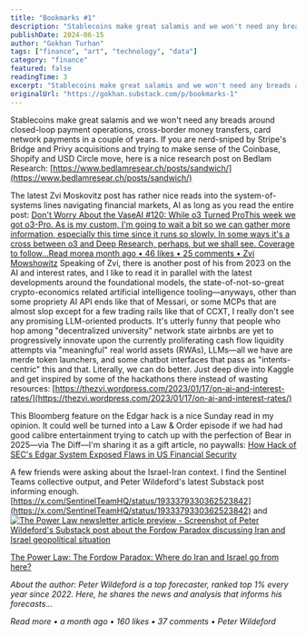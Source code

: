 ```yaml
---
title: "Bookmarks #1"
description: "Stablecoins make great salamis and we won't need any breads around closed-loop payment operations, cross-border money transfers, card network payments in a couple of years."
publishDate: 2024-06-15
author: "Gokhan Turhan"
tags: ["finance", "art", "technology", "data"]
category: "finance"
featured: false
readingTime: 3
excerpt: "Stablecoins make great salamis and we won't need any breads around closed-loop payment operations, cross-border money transfers, card network payments in a couple of years. If you are nerd-sniped by S..."
originalUrl: "https://gokhan.substack.com/p/bookmarks-1"
---
```


Stablecoins make great salamis and we won't need any breads around closed-loop payment operations, cross-border money transfers, card network payments in a couple of years. If you are nerd-sniped by Stripe's Bridge and Privy acquisitions and trying to make sense of the Coinbase, Shopify and USD Circle move, here is a nice research post on Bedlam Research: [https://www.bedlamresear.ch/posts/sandwich/](https://www.bedlamresear.ch/posts/sandwich/)

The latest Zvi Moskovitz post has rather nice reads into the system-of-systems lines navigating financial markets, AI as long as you read the entire post: 
[Don't Worry About the VaseAI #120: While o3 Turned ProThis week we got o3-Pro. As is my custom, I'm going to wait a bit so we can gather more information, especially this time since it runs so slowly. In some ways it's a cross between o3 and Deep Research, perhaps, but we shall see. Coverage to follow…Read morea month ago • 46 likes • 25 comments • Zvi Mowshowitz](https://thezvi.substack.com/p/ai-120-while-o3-turned-pro?utm_source=substack&utm_campaign=post_embed&utm_medium=web)
Speaking of Zvi, there is another post of his from 2023 on the AI and interest rates, and I like to read it in parallel with the latest developments around the foundational models, the state-of-not-so-great crypto-economics related artificial intelligence tooling—anyways, other than some propriety AI API ends like that of Messari, or some MCPs that are almost slop except for a few trading rails like that of CCXT, I really don't see any promising LLM-oriented products. It's utterly funny that people who hop among "decentralized university" network state airbnbs are yet to progressively innovate upon the currently proliferating cash flow liquidity attempts via "meaningful" real world assets (RWAs), LLMs—all we have are merde token launchers, and some chatbot interfaces that pass as "intents-centric" this and that. Literally, we can do better. Just deep dive into Kaggle and get inspired by some of the hackathons there instead of wasting resources: [https://thezvi.wordpress.com/2023/01/17/on-ai-and-interest-rates/](https://thezvi.wordpress.com/2023/01/17/on-ai-and-interest-rates/)

This Bloomberg feature on the Edgar hack is a nice Sunday read in my opinion. It could well be turned into a Law & Order episode if we had had good calibre entertainment trying to catch up with the perfection of Bear in 2025—via The Diff—I'm sharing it as a gift article, no paywalls: [How Hack of SEC's Edgar System Exposed Flaws in US Financial Security](https://www.bloomberg.com/news/features/2025-06-06/how-hack-of-sec-s-edgar-system-exposed-flaws-in-us-financial-security?accessToken=eyJhbGciOiJIUzI1NiIsInR5cCI6IkpXVCJ9.eyJzb3VyY2UiOiJTdWJzY3JpYmVyR2lmdGVkQXJ0aWNsZSIsImlhdCI6MTc0OTk4Njc3NiwiZXhwIjoxNzUwNTkxNTc2LCJhcnRpY2xlSWQiOiJTWEZJR0xUMEFGQjQwMCIsImJjb25uZWN0SWQiOiI3QjI3NTVERDdCQzU0QkQ5QkE3QjM2RUIwMUEzNENFRSJ9.DfISLlTTAn2Hlv2-z7Lnqir5_YBGLjVSlPGR3SiSHV0)

A few friends were asking about the Israel-Iran context. I find the Sentinel Teams collective output, and Peter Wildeford's latest Substack post informing enough. [https://x.com/SentinelTeamHQ/status/1933379330362523842](https://x.com/SentinelTeamHQ/status/1933379330362523842) and 
[![The Power Law newsletter article preview - Screenshot of Peter Wildeford's Substack post about the Fordow Paradox discussing Iran and Israel geopolitical situation](/blog/images/bookmarks-1-1752996703763.png)](https://peterwildeford.substack.com/p/the-fordow-paradox-where-do-iran?utm_source=substack&utm_campaign=post_embed&utm_medium=web)

[The Power Law: The Fordow Paradox: Where do Iran and Israel go from here?](https://peterwildeford.substack.com/p/the-fordow-paradox-where-do-iran?utm_source=substack&utm_campaign=post_embed&utm_medium=web)

*About the author: Peter Wildeford is a top forecaster, ranked top 1% every year since 2022. Here, he shares the news and analysis that informs his forecasts…*

*Read more • a month ago • 160 likes • 37 comments • Peter Wildeford*